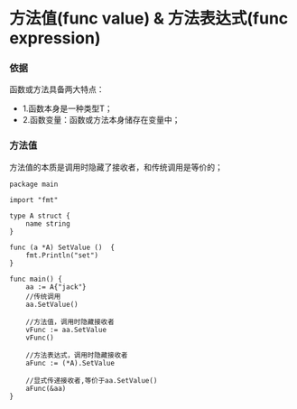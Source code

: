 # 方法值(func value) & 方法表达式(func expression)

### 依据
函数或方法具备两大特点：
* 1.函数本身是一种类型T；
* 2.函数变量：函数或方法本身储存在变量中；

### 方法值
方法值的本质是调用时隐藏了接收者，和传统调用是等价的；



```
package main

import "fmt"

type A struct {
    name string
}

func (a *A) SetValue ()  {
    fmt.Println("set")
}

func main() {
    aa := A{"jack"}
    //传统调用
    aa.SetValue()

    //方法值，调用时隐藏接收者
    vFunc := aa.SetValue
    vFunc()
	
    //方法表达式，调用时隐藏接收者
    aFunc := (*A).SetValue

    //显式传递接收者,等价于aa.SetValue()
    aFunc(&aa)
}

```